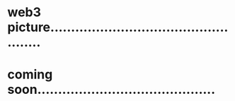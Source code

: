 # web3 picture...................................................
# coming soon...........................................
